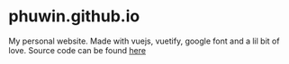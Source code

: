 # phuwin.github.io
My personal website.
Made with vuejs, vuetify, google font and a lil bit of love.
Source code can be found [here](https://github.com/phuwin/phuwin.github.io/tree/vuejs)
